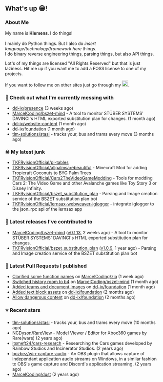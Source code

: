 ## What's up 😁!




### About Me

My name is **Klemens**. I do things!
<br><br>
I mainly do Python things. But I also do *insert language/technology/framework here* things.
<br>
I do binary reverse engineering things, parsing things, but also API things.

Lot's of my things are licensed "All Rights Reserved" but that is just laziness. Hit me up if you want me to add a FOSS license to one of my projects.

If you want to follow me on other sites just go through my [<img alt="linktree" width="20px" src="https://res.cloudinary.com/crunchbase-production/image/upload/c_lpad,f_auto,q_auto:eco,dpr_1/h90nveymaytblh5fldz8" />](https://linktr.ee/tkfrvision).

### 🥴 Check out what I'm currently messing with

- [dd-ix/presence](https://github.com/dd-ix/presence) (3 weeks ago)
- [MarcelCoding/bszet-mind](https://github.com/MarcelCoding/bszet-mind) - A tool to monitor STÜBER SYSTEMS&#39; DAVINCI&#39;s HTML exported substitution plan for changes. (1 month ago)
- [dd-ix/website-content](https://github.com/dd-ix/website-content) (1 month ago)
- [dd-ix/foundation](https://github.com/dd-ix/foundation) (1 month ago)
- [tlm-solutions/stasi](https://github.com/tlm-solutions/stasi) - tracks your, bus and trams every move (3 months ago)

### ☠ My latest junk

- [TKFRvisionOfficial/pi-tables](https://github.com/TKFRvisionOfficial/pi-tables)
- [TKFRvisionOfficial/allpalmsarebeautiful](https://github.com/TKFRvisionOfficial/allpalmsarebeautiful) - Minecraft Mod for adding Tropicraft Coconuts to BYG Palm Trees
- [TKFRvisionOfficial/Cars2TheVideoGameModding](https://github.com/TKFRvisionOfficial/Cars2TheVideoGameModding) - Tools for modding Cars 2: The Video Game and other Avalanche games like Toy Story 3 or Disney Infinity.
- [TKFRvisionOfficial/bszet_substitution_plan](https://github.com/TKFRvisionOfficial/bszet_substitution_plan) - Parsing and Image creation service of the BSZET substitution plan bot
- [TKFRvisionOfficial/lernsax-webweaver-iglogger](https://github.com/TKFRvisionOfficial/lernsax-webweaver-iglogger) - integrate iglogger to the json_rpc api of the lernsax app

### 🔭 Latest releases I've contributed to

- [MarcelCoding/bszet-mind](https://github.com/MarcelCoding/bszet-mind) ([v0.1.13](https://github.com/MarcelCoding/bszet-mind/releases/tag/v0.1.13), 2 weeks ago) - A tool to monitor STÜBER SYSTEMS&#39; DAVINCI&#39;s HTML exported substitution plan for changes.
- [TKFRvisionOfficial/bszet_substitution_plan](https://github.com/TKFRvisionOfficial/bszet_substitution_plan) ([v1.0.9](https://github.com/TKFRvisionOfficial/bszet_substitution_plan/releases/tag/v1.0.9), 1 year ago) - Parsing and Image creation service of the BSZET substitution plan bot

### 🔨 Latest Pull Requests I published

- [Clarified some function names](https://github.com/MarcelCoding/zia/pull/107) on [MarcelCoding/zia](https://github.com/MarcelCoding/zia) (1 week ago)
- [Switched history room to b4](https://github.com/MarcelCoding/bszet-mind/pull/19) on [MarcelCoding/bszet-mind](https://github.com/MarcelCoding/bszet-mind) (1 month ago)
- [Added teams and document images](https://github.com/dd-ix/foundation/pull/6) on [dd-ix/foundation](https://github.com/dd-ix/foundation) (1 month ago)
- [Added text block assets](https://github.com/dd-ix/foundation/pull/4) on [dd-ix/foundation](https://github.com/dd-ix/foundation) (2 months ago)
- [Allow dangerous content](https://github.com/dd-ix/foundation/pull/3) on [dd-ix/foundation](https://github.com/dd-ix/foundation) (2 months ago)

### ⭐ Recent stars

- [tlm-solutions/stasi](https://github.com/tlm-solutions/stasi) - tracks your, bus and trams every move (10 months ago)
- [NCDyson/RareView](https://github.com/NCDyson/RareView) - Model Viewer / Editor for Xbox360 games by Rare(ware) (2 years ago)
- [itsmeft24/cars-research](https://github.com/itsmeft24/cars-research) - Researching the Cars games developed by Rainbow Studios and Incinerator Studios. (2 years ago)
- [bozbez/win-capture-audio](https://github.com/bozbez/win-capture-audio) - An OBS plugin that allows capture of independant application audio streams on Windows, in a similar fashion to OBS&#39;s game capture and Discord&#39;s application streaming. (2 years ago)
- [MarcelCoding/dust](https://github.com/MarcelCoding/dust) (2 years ago)
